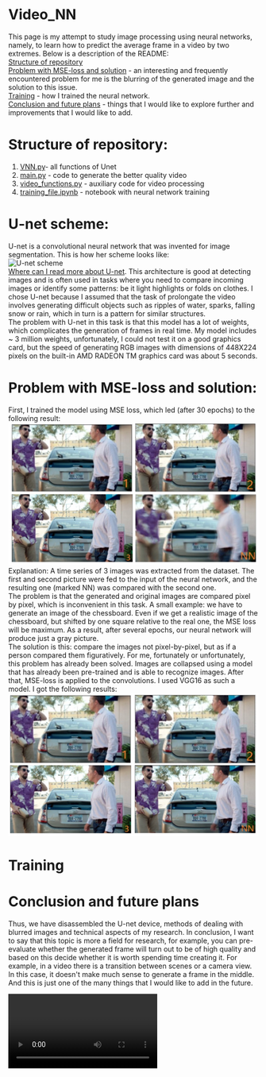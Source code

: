 # Video_NN
This page is my attempt to study image processing using neural networks, namely, to learn how to predict the average frame in a video by two extremes.
Below is a description of the README: <br />
[Structure of repository](#Structure-of-repository) <br />
[Problem with MSE-loss and solution](#Problem-with-MSE-loss-and-solution) -  an interesting and frequently encountered problem for me is the blurring of the generated image and the solution to this issue. <br />
[Training](#Training) - how I trained the neural network. <br />
[Сonclusion and future plans](#Сonclusion-and-future-plans) - things that I would like to explore further and improvements that I would like to add. 
# Structure of repository:
1. [VNN.py](https://github.com/berkutivan/Video_NN/blob/main/VNN.py)- all functions of Unet
2. [main.py](https://github.com/berkutivan/Video_NN/blob/main/main.py) - code to generate the better quality video
3. [video_functions.py](https://github.com/berkutivan/Video_NN/blob/main/video_functions.py) - auxiliary code for video processing
4. [training_file.ipynb](https://github.com/berkutivan/Video_NN/blob/main/training_file.ipynb) - notebook with neural network training
# U-net scheme:
U-net is a convolutional neural network that was invented for image segmentation. This is how her scheme looks like:
 <br />
![U-net scheme](https://aswinvisva.me/images/unet.png)
 <br />
[Where can I read more about U-net](https://www.geeksforgeeks.org/u-net-architecture-explained/). This architecture is good at detecting images and is often used in tasks where you need to compare incoming images or identify some patterns: be it light highlights or folds on clothes. 
I chose U-net because I assumed that the task of prolongate the video involves generating difficult objects such as ripples of water, sparks, falling snow or rain, which in turn is a pattern for similar structures.  <br /> 
The problem with U-net in this task is that this model has a lot of weights, which complicates the generation of frames in real time.
My model includes ~ 3 million weights, unfortunately, I could not test it on a good graphics card, but the speed of generating RGB images with dimensions of 448X224 pixels on the built-in AMD RADEON TM graphics card was about 5 seconds.
# Problem with MSE-loss and solution: 
First, I trained the model using MSE loss, which led (after 30 epochs) to the following result:
![Generate img with MSE loss](https://github.com/berkutivan/Video_NN/blob/main/before_result.jpg)
Explanation: A time series of 3 images was extracted from the dataset. The first and second picture were fed to the input of the neural network, and the resulting one (marked NN) was compared with the second one. <br />
The problem is that the generated and original images are compared pixel by pixel, which is inconvenient in this task. 
A small example: we have to generate an image of the chessboard. Even if we get a realistic image of the chessboard, but shifted by one square relative to the real one, the MSE loss will be maximum. As a result, after several epochs, our neural network will produce just a gray picture. <br />
The solution is this: compare the images not pixel-by-pixel, but as if a person compared them figuratively. For me, fortunately or unfortunately, this problem has already been solved.
Images are collapsed using a model that has already been pre-trained and is able to recognize images. After that, MSE-loss is applied to the convolutions.
I used VGG16 as such a model.  I got the following results:
![GEnerate img with new loss](https://github.com/berkutivan/Video_NN/blob/main/after_result.jpg)

# Training
# Сonclusion and future plans
Thus, we have disassembled the U-net device, methods of dealing with blurred images and technical aspects of my research.
In conclusion, I want to say that this topic is more a field for research, for example, you can pre-evaluate whether the generated frame will turn out to be of high quality and based on this decide whether it is worth spending time creating it. For example, in a video there is a transition between scenes or a camera view. In this case, it doesn't make much sense to generate a frame in the middle. And this is just one of the many things that I would like to add in the future.

![GEnerate img with new loss](https://github.com/berkutivan/Video_NN/blob/main/prolongation_video.mp4)
